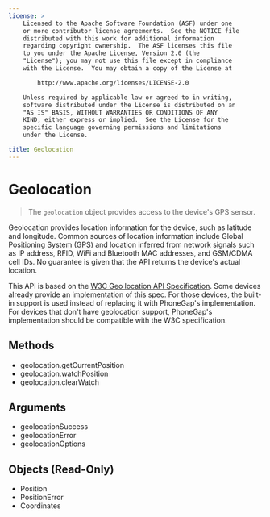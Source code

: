 ```yaml
---
license: >
    Licensed to the Apache Software Foundation (ASF) under one
    or more contributor license agreements.  See the NOTICE file
    distributed with this work for additional information
    regarding copyright ownership.  The ASF licenses this file
    to you under the Apache License, Version 2.0 (the
    "License"); you may not use this file except in compliance
    with the License.  You may obtain a copy of the License at

        http://www.apache.org/licenses/LICENSE-2.0

    Unless required by applicable law or agreed to in writing,
    software distributed under the License is distributed on an
    "AS IS" BASIS, WITHOUT WARRANTIES OR CONDITIONS OF ANY
    KIND, either express or implied.  See the License for the
    specific language governing permissions and limitations
    under the License.

title: Geolocation
---
```


Geolocation
===========

> The `geolocation` object provides access to the device's GPS sensor. 

Geolocation provides location information for the device, such as latitude and longitude. Common sources of location information include Global Positioning System (GPS) and location inferred from network signals such as IP address, RFID, WiFi and Bluetooth MAC addresses, and GSM/CDMA cell IDs. No guarantee is given that the API returns the device's actual location. 

This API is based on the [W3C Geo location API Specification](http://dev.w3.org/geo/api/spec-source.html).  Some devices already provide an implementation of this spec.  For those devices, the built-in support is used instead of replacing it with PhoneGap's implementation.  For devices that don't have geolocation support, PhoneGap's implementation should be compatible with the W3C specification.

Methods
-------

- geolocation.getCurrentPosition
- geolocation.watchPosition
- geolocation.clearWatch


Arguments
---------

- geolocationSuccess
- geolocationError
- geolocationOptions

Objects (Read-Only)
-------------------

- Position
- PositionError
- Coordinates
